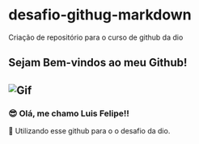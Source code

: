 # desafio-githug-markdown
Criação de repositório para o curso de github da dio
## Sejam Bem-vindos ao meu Github!

![Gif](https://i.gifer.com/origin/b8/b82998252b6e41faa2506ce269b2e071_w200.gif)
-----

### 😎 Olá, me chamo Luis Felipe!!

💬 Utilizando esse github para o o desafio da dio.

